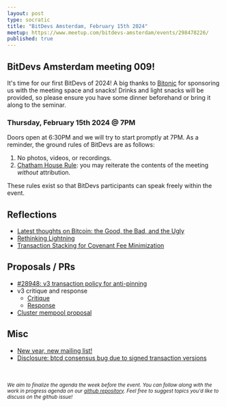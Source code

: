 ```yaml
---
layout: post
type: socratic
title: "BitDevs Amsterdam, February 15th 2024"
meetup: https://www.meetup.com/bitdevs-amsterdam/events/298478226/
published: true
---
```


## BitDevs Amsterdam meeting 009!

It's time for our first BitDevs of 2024! A big thanks to [Bitonic](https://bitonic.nl/) for sponsoring us with the meeting space and snacks! Drinks and light snacks will be provided, so please ensure you have some dinner beforehand or bring it along to the seminar.

### Thursday, February 15th 2024 @ 7PM

Doors open at 6:30PM and we will try to start promptly at 7PM. As a reminder, the ground rules of BitDevs are as follows:

1. No photos, videos, or recordings.
1. [Chatham House Rule](https://en.wikipedia.org/wiki/Chatham_House_Rule): you may
   reiterate the contents of the meeting *without* attribution.

These rules exist so that BitDevs participants can speak freely within the event.

## Reflections

* [Latest thoughts on Bitcoin: the Good, the Bad, and the Ugly](https://medium.com/@elombrozo/latest-thoughts-on-bitcoin-the-good-the-bad-and-the-ugly-598d5346d0d7)
* [Rethinking Lightning](https://stacker.news/items/379225)
* [Transaction Stacking for Covenant Fee Minimization](https://rusty.ozlabs.org/2024/01/08/txhash-tx-stacking.html)

## Proposals / PRs

* [#28948: v3 transaction policy for anti-pinning](https://github.com/bitcoin/bitcoin/pull/28948)
* v3 critique and response
  * [Critique](https://petertodd.org/2023/v3-transactions-review)
  * [Response](https://github.com/bitcoin/bitcoin/pull/28948#issuecomment-1873490509)
* [Cluster mempool proposal](https://delvingbitcoin.org/t/an-overview-of-the-cluster-mempool-proposal/393)

## Misc

* [New year, new mailing list!](https://lists.linuxfoundation.org/pipermail/bitcoin-dev/2024-February/022327.html)
* [Disclosure: btcd consensus bug due to signed transaction versions](https://delvingbitcoin.org/t/disclosure-btcd-consensus-bugs-due-to-usage-of-signed-transaction-version/455)


<br/><br/>
<small><i>We aim to finalize the agenda the week before the event. You can follow along with the work in progress agenda on our [github repository](https://github.com/bitdevsamsterdam/bitdevsamsterdam.github.io/issues/). Feel free to suggest topics you'd like to discuss on the github issue!</i></small>
